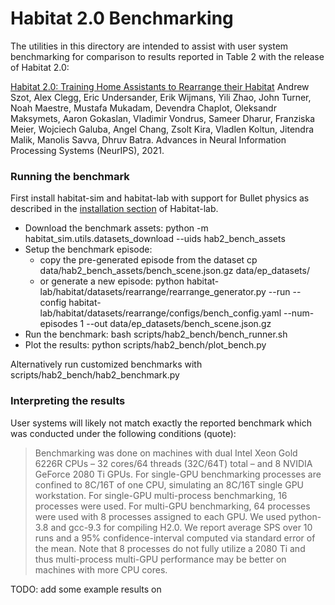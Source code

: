 Habitat 2.0 Benchmarking
============================

The utilities in this directory are intended to assist with user system benchmarking for comparison to results reported in Table 2 with the release of Habitat 2.0:

[Habitat 2.0: Training Home Assistants to Rearrange their Habitat](https://arxiv.org/abs/2106.14405) Andrew Szot, Alex Clegg, Eric Undersander, Erik Wijmans, Yili Zhao, John Turner, Noah Maestre, Mustafa Mukadam, Devendra Chaplot, Oleksandr Maksymets, Aaron Gokaslan, Vladimir Vondrus, Sameer Dharur, Franziska Meier, Wojciech Galuba, Angel Chang, Zsolt Kira, Vladlen Koltun, Jitendra Malik, Manolis Savva, Dhruv Batra. Advances in Neural Information Processing Systems (NeurIPS), 2021.


### Running the benchmark
First install habitat-sim and habitat-lab with support for Bullet physics as described in the [installation section](https://github.com/facebookresearch/habitat-lab#installation) of Habitat-lab.

- Download the benchmark assets: python -m habitat_sim.utils.datasets_download --uids hab2_bench_assets
- Setup the benchmark episode:
   - copy the pre-generated episode from the dataset cp data/hab2_bench_assets/bench_scene.json.gz data/ep_datasets/
   - or generate a new episode: python habitat-lab/habitat/datasets/rearrange/rearrange_generator.py --run --config habitat-lab/habitat/datasets/rearrange/configs/bench_config.yaml --num-episodes 1 --out data/ep_datasets/bench_scene.json.gz
- Run the benchmark: bash scripts/hab2_bench/bench_runner.sh
- Plot the results: python scripts/hab2_bench/plot_bench.py

Alternatively run customized benchmarks with scripts/hab2_bench/hab2_benchmark.py

### Interpreting the results
User systems will likely not match exactly the reported benchmark which was conducted under the following conditions (quote):

> Benchmarking was done on machines with dual Intel Xeon Gold 6226R CPUs – 32 cores/64 threads
(32C/64T) total – and 8 NVIDIA GeForce 2080 Ti GPUs. For single-GPU benchmarking processes
are confined to 8C/16T of one CPU, simulating an 8C/16T single GPU workstation. For single-GPU
multi-process benchmarking, 16 processes were used. For multi-GPU benchmarking, 64 processes
were used with 8 processes assigned to each GPU. We used python-3.8 and gcc-9.3 for compiling
H2.0. We report average SPS over 10 runs and a 95% confidence-interval computed via standard error
of the mean. Note that 8 processes do not fully utilize a 2080 Ti and thus multi-process multi-GPU
performance may be better on machines with more CPU cores.

TODO: add some example results on
